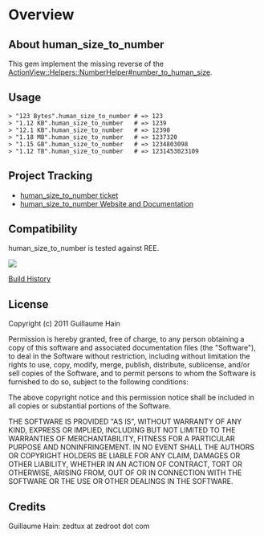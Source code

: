 Overview
========

About human\_size\_to\_number
-----------------------------

This gem implement the missing reverse of the [ActionView::Helpers::NumberHelper#number\_to\_human\_size](http://apidock.com/rails/ActionView/Helpers/NumberHelper/number_to_human_size).

Usage
-----

    > "123 Bytes".human_size_to_number # => 123
    > "1.12 KB".human_size_to_number   # => 1239
    > "12.1 KB".human_size_to_number   # => 12390
    > "1.18 MB".human_size_to_number   # => 1237320
    > "1.15 GB".human_size_to_number   # => 1234803098
    > "1.12 TB".human_size_to_number   # => 1231453023109

Project Tracking
----------------

* [human\_size\_to\_number ticket](https://github.com/zedtux/human_size_to_number/issues)
* [human\_size\_to\_number Website and Documentation](https://github.com/zedtux/human_size_to_number/wiki)

Compatibility
-------------

human\_size\_to\_number is tested against REE.

<img src="https://travis-ci.org/zedtux/human_size_to_number.png?branch=master&.png"/>

[Build History](http://travis-ci.org/zedtux/human_size_to_number)


License
-------

Copyright (c) 2011 Guillaume Hain

Permission is hereby granted, free of charge, to any person obtaining
a copy of this software and associated documentation files (the
"Software"), to deal in the Software without restriction, including
without limitation the rights to use, copy, modify, merge, publish,
distribute, sublicense, and/or sell copies of the Software, and to
permit persons to whom the Software is furnished to do so, subject to
the following conditions:

The above copyright notice and this permission notice shall be
included in all copies or substantial portions of the Software.

THE SOFTWARE IS PROVIDED "AS IS", WITHOUT WARRANTY OF ANY KIND,
EXPRESS OR IMPLIED, INCLUDING BUT NOT LIMITED TO THE WARRANTIES OF
MERCHANTABILITY, FITNESS FOR A PARTICULAR PURPOSE AND
NONINFRINGEMENT. IN NO EVENT SHALL THE AUTHORS OR COPYRIGHT HOLDERS BE
LIABLE FOR ANY CLAIM, DAMAGES OR OTHER LIABILITY, WHETHER IN AN ACTION
OF CONTRACT, TORT OR OTHERWISE, ARISING FROM, OUT OF OR IN CONNECTION
WITH THE SOFTWARE OR THE USE OR OTHER DEALINGS IN THE SOFTWARE.

Credits
-------

Guillaume Hain: zedtux at zedroot dot com